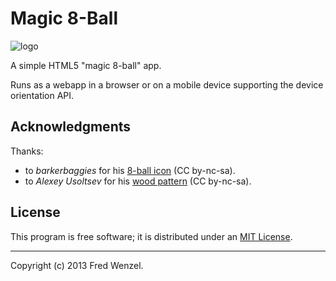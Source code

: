 # Magic 8-Ball

![logo](https://raw.github.com/fwenzel/8ball/gh-pages/logo.png)

A simple HTML5 "magic 8-ball" app.

Runs as a webapp in a browser or on a mobile device supporting the device
orientation API.

## Acknowledgments

Thanks:

* to *barkerbaggies* for his [8-ball icon](http://www.iconarchive.com/show/pool-ball-icons-by-barkerbaggies/Ball-8-icon.html)
  (CC by-nc-sa).
* to *Alexey Usoltsev* for his [wood pattern](http://subtlepatterns.com/wood-pattern/)
  (CC by-nc-sa).

## License

This program is free software; it is distributed under an
[MIT License](http://github.com/fwenzel/8ball/blob/master/LICENSE.txt).

---

Copyright (c) 2013 Fred Wenzel.
